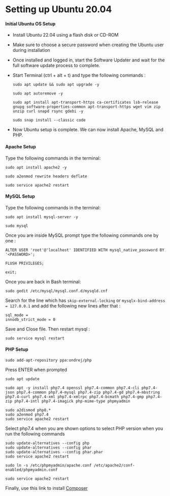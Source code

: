 # Setting up Ubuntu 20.04



#### Initial Ubuntu OS Setup

* Install Ubuntu 22.04 using a flash disk or CD-ROM
* Make sure to choose a secure password when creating the Ubuntu user during installation
* Once installed and logged in, start the Software Updater and wait for the full software update process to complete.
* Start Terminal (ctrl + alt + t) and type the following commands :

	```sudo apt update && sudo apt upgrade -y```

	```sudo apt autoremove -y```

	```sudo apt install apt-transport-https ca-certificates lsb-release gnupg software-properties-common apt-transport-https wget vim zip unzip curl snapd rsync gdebi -y```

	```sudo snap install --classic code```

* Now Ubuntu setup is complete. We can now install Apache, MySQL and PHP.

#### Apache Setup
Type the following commands in the terminal:

```sudo apt install apache2 -y```

 ```sudo a2enmod rewrite headers deflate```

 ```sudo service apache2 restart```

#### MySQL Setup

Type the following commands in the terminal:

```sudo apt install mysql-server -y```

```sudo mysql```

Once you are inside MySQL prompt type the following commands one by one : 

```ALTER USER 'root'@'localhost' IDENTIFIED WITH mysql_native_password BY '<PASSWORD>';```

```FLUSH PRIVILEGES;```

```exit;```

Once you are back in Bash terminal:

```sudo gedit /etc/mysql/mysql.conf.d/mysqld.cnf```

Search for the line which has ```skip-external-locking``` or ```mysqlx-bind-address = 127.0.0.1``` and add the following new lines after that : 

```
sql_mode = 
innodb_strict_mode = 0
```
Save and Close file. Then restart mysql :

```sudo service mysql restart```

#### PHP Setup

``` 
sudo add-apt-repository ppa:ondrej/php
```

Press ENTER when prompted


```
sudo apt update

```
```
sudo apt -y install php7.4 openssl php7.4-common php7.4-cli php7.4-json php7.4-common php7.4-mysql php7.4-zip php7.4-gd php7.4-mbstring php7.4-curl php7.4-xml php7.4-xmlrpc php7.4-bcmath php7.4-gmp php7.4-zip php7.4-intl php7.4-imagick php-mime-type phpmyadmin

```
```
sudo a2dismod php8.*
sudo a2enmod php7.4
sudo service apache2 restart
```

Select php7.4 when you are shown options to select PHP version when you run the following commands

```
sudo update-alternatives --config php
sudo update-alternatives --config phar
sudo update-alternatives --config phar.phar
sudo service apache2 restart
```

```sudo ln -s /etc/phpmyadmin/apache.conf /etc/apache2/conf-enabled/phpmyadmin.conf```

```sudo service apache2 restart```

Finally, use this link to install [Composer](https://getcomposer.org/download/)
